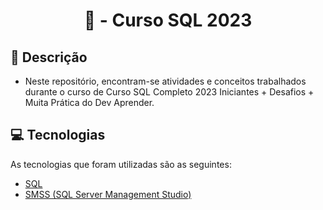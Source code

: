 <h1 align="center"> 📝 - Curso SQL 2023

<h2 id=descricao> 📜 Descrição</h2>

- Neste repositório, encontram-se atividades e conceitos trabalhados durante o curso de Curso SQL Completo 2023 Iniciantes + Desafios + Muita Prática do Dev Aprender.

<h2 id=tecnologias> 💻 Tecnologias </h2>

As tecnologias que foram utilizadas são as seguintes: 

- <a href="https://pt.wikipedia.org/wiki/SQL">SQL</a>
- <a href= "https://www.microsoft.com/pt-br/sql-server/sql-server-2019">SMSS (SQL Server Management Studio)</a>
